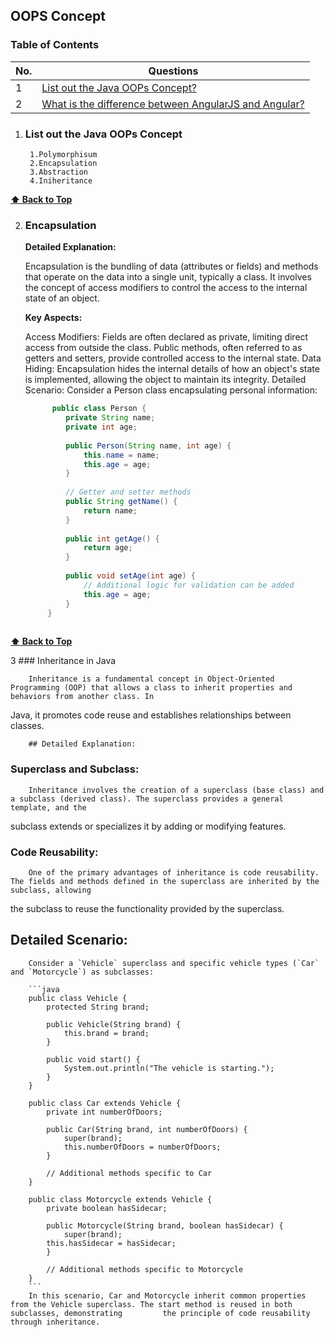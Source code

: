
## OOPS Concept

### Table of Contents

| No. | Questions |
|---- | ---------
|1 | [List out the Java OOPs Concept?](#List-out-the-Java-OOPs-Concept)|
|2 | [What is the difference between AngularJS and Angular?](#what-is-the-difference-between-angularjs-and-angular)|

1. ### List out the Java OOPs Concept

        1.Polymorphisum
        2.Encapsulation
        3.Abstraction
        4.Iniheritance
  **[⬆ Back to Top](#table-of-contents)**

2. ### Encapsulation

   **Detailed Explanation:**

    Encapsulation is the bundling of data (attributes or fields) and methods that operate on the data into a single unit, typically a class. It involves the concept of access modifiers to control the access to the internal state of an object.

   **Key Aspects:**

   Access Modifiers: Fields are often declared as private, limiting direct access from outside the class. Public methods, often referred to as getters and setters, provide controlled access to the internal state.
Data Hiding: Encapsulation hides the internal details of how an object's state is implemented, allowing the object to maintain its integrity.
Detailed Scenario:
  Consider a Person class encapsulating personal information:
   ```java
         public class Person {
            private String name;
            private int age;
        
            public Person(String name, int age) {
                this.name = name;
                this.age = age;
            }
        
            // Getter and setter methods
            public String getName() {
                return name;
            }
        
            public int getAge() {
                return age;
            }
        
            public void setAge(int age) {
                // Additional logic for validation can be added
                this.age = age;
            }
        }
        
   ```

**[⬆ Back to Top](#table-of-contents)**

3 ### Inheritance in Java

        Inheritance is a fundamental concept in Object-Oriented Programming (OOP) that allows a class to inherit properties and behaviors from another class. In 
   Java, it promotes code reuse and establishes relationships between classes.

        ## Detailed Explanation:

   ### Superclass and Subclass:
        Inheritance involves the creation of a superclass (base class) and a subclass (derived class). The superclass provides a general template, and the 
   subclass extends or specializes it by adding or modifying features.

   ### Code Reusability:
        One of the primary advantages of inheritance is code reusability. The fields and methods defined in the superclass are inherited by the subclass, allowing 
   the subclass to reuse the functionality provided by the superclass.
   ## Detailed Scenario:

        Consider a `Vehicle` superclass and specific vehicle types (`Car` and `Motorcycle`) as subclasses:

        ```java
        public class Vehicle {
            protected String brand;

            public Vehicle(String brand) {
                this.brand = brand;
            }

            public void start() {
                System.out.println("The vehicle is starting.");
            }
        }

        public class Car extends Vehicle {
            private int numberOfDoors;

            public Car(String brand, int numberOfDoors) {
                super(brand);
                this.numberOfDoors = numberOfDoors;
            }

            // Additional methods specific to Car
        }

        public class Motorcycle extends Vehicle {
            private boolean hasSidecar;
        
            public Motorcycle(String brand, boolean hasSidecar) {
                super(brand);
            this.hasSidecar = hasSidecar;
            }
        
            // Additional methods specific to Motorcycle
        }
        ```
        In this scenario, Car and Motorcycle inherit common properties from the Vehicle superclass. The start method is reused in both subclasses, demonstrating         the principle of code reusability through inheritance.


